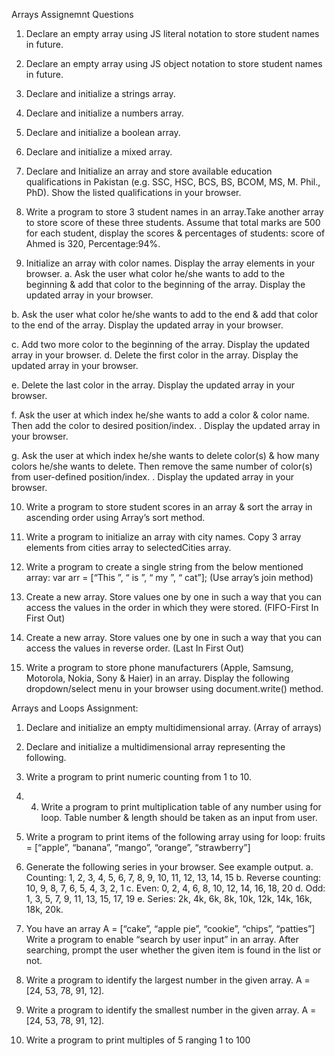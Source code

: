 Arrays Assignemnt Questions
1. Declare an empty array using JS literal notation to store
student names in future.
2. Declare an empty array using JS object notation to store
student names in future.
3. Declare and initialize a strings array.
4. Declare and initialize a numbers array.
5. Declare and initialize a boolean array.
6. Declare and initialize a mixed array.
7. Declare and Initialize an array and store available 
education qualifications in Pakistan (e.g. SSC, HSC, BCS, 
BS, BCOM, MS, M. Phil., PhD). Show the listed 
qualifications in your browser.

8. Write a program to store 3 student names in an array.Take
another array to store score of these three students. 
Assume that total marks are 500 for each student, display 
the scores & percentages of students:
score of Ahmed is 320, Percentage:94%.

9. Initialize an array with color names. Display the array
elements in your browser.
a. Ask the user what color he/she wants to add to the
beginning & add that color to the beginning of the array.
Display the updated array in your browser.

b. Ask the user what color he/she wants to add to the end 
& add that color to the end of the array. Display the 
updated array in your browser.

c. Add two more color to the beginning of the array. 
Display the updated array in your browser.
d. Delete the first color in the array. Display the updated
array in your browser.

e. Delete the last color in the array. Display the updated
array in your browser.

f. Ask the user at which index he/she wants to add a color 
& color name. Then add the color to desired 
position/index. . Display the updated array in your 
browser.

g. Ask the user at which index he/she wants to delete
color(s) & how many colors he/she wants to delete. Then
remove the same number of color(s) from user-defined
position/index. . Display the updated array in your
browser.

10. Write a program to store student scores in an array & 
sort the array in ascending order using Array’s sort 
method.

11. Write a program to initialize an array with city names. 
Copy 3 array elements from cities array to selectedCities 
array.

12. Write a program to create a single string from the 
below mentioned array:
var arr = [“This ”, “ is ”, “ my ”, “ cat”];
(Use array’s join method)

13. Create a new array. Store values one by one in such a way
that you can access the values in the order in which they 
were stored. (FIFO-First In First Out)
  
14. Create a new array. Store values one by one in such a way
that you can access the values in reverse order. (Last In First Out)

15. Write a program to store phone manufacturers (Apple,
Samsung, Motorola, Nokia, Sony & Haier) in an array. 
Display the following dropdown/select menu in your 
browser using document.write() method.

Arrays and Loops Assignment: 

1. Declare and initialize an empty multidimensional array.
(Array of arrays)

2. Declare and initialize a multidimensional array 
representing the following.

3. Write a program to print numeric counting from 1 to 10.

4. 4. Write a program to print multiplication table of any 
number using for loop. Table number & length should be 
taken as an input from user.

5. Write a program to print items of the following array 
using for loop:
fruits = [“apple”, “banana”, “mango”, “orange”, 
“strawberry”]

6. Generate the following series in your browser. See 
example output.
a. Counting: 1, 2, 3, 4, 5, 6, 7, 8, 9, 10, 11, 12, 13, 14, 15
b. Reverse counting: 10, 9, 8, 7, 6, 5, 4, 3, 2, 1
c. Even: 0, 2, 4, 6, 8, 10, 12, 14, 16, 18, 20
d. Odd: 1, 3, 5, 7, 9, 11, 13, 15, 17, 19
e. Series: 2k, 4k, 6k, 8k, 10k, 12k, 14k, 16k, 18k, 20k.

7. You have an array
A = [“cake”, “apple pie”, “cookie”, “chips”, “patties”]
Write a program to enable “search by user input” in an 
array.
After searching, prompt the user whether the given item is
found in the list or not.

8. Write a program to identify the largest number in the 
given array.
A = [24, 53, 78, 91, 12].

9. Write a program to identify the smallest number in the 
given array.
A = [24, 53, 78, 91, 12].

10. Write a program to print multiples of 5 ranging 1 to 
100
